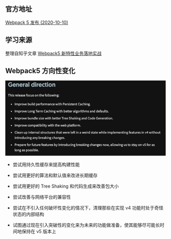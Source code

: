 ## 官方地址

[Webpack 5 发布 (2020-10-10)](https://webpack.docschina.org/blog/2020-10-10-webpack-5-release/)

## 学习来源

整理自知乎文章 [Webpack5 新特性业务落地实战](https://zhuanlan.zhihu.com/p/348612482)


## Webpack5 方向性变化

![Alt text](./imgs/update-direction.png) 

- 尝试用持久性缓存来提高构建性能

- 尝试用更好的算法和默认值来改进长期缓存

- 尝试用更好的 Tree Shaking 和代码生成来改善包大小

- 尝试改善与网络平台的兼容性

- 尝试在不引入任何破坏性变化的情况下，清理那些在实现 v4 功能时处于奇怪状态的内部结构

- 试图通过现在引入突破性的变化来为未来的功能做准备，使其能够尽可能长时间地保持在 v5 版本上

